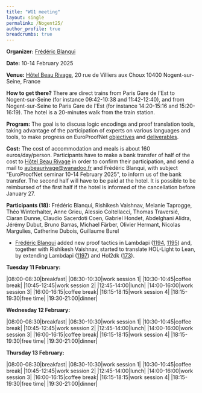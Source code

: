 ```yaml
---
title: "WG1 meeting"
layout: single
permalink: /Nogent25/
author_profile: true
breadcrumbs: true
---
```


<!--img src="/_pages/WG1/Nogent24/IMG_20230927_130736.jpg"/-->

**Organizer:** [Frédéric Blanqui](https://blanqui.gitlabpages.inria.fr/)

**Date:** 10-14 February 2025

**Venue:** <a href="https://www.hotel-beaurivage-nogentsurseine.com/">Hôtel Beau Rivage</a>, 20 rue de Villiers aux Choux 10400 Nogent-sur-Seine, France

**How to get there?** There are direct trains from Paris Gare de l'Est to Nogent-sur-Seine (for instance 09:42-10:38 and 11:42-12:40), and from Nogent-sur-Seine to Paris Gare de l'Est (for instance 14:20-15:16 and 15:20-16:19). The hotel is a 20-minutes walk from the train station.

**Program:** The goal is to discuss logic encodings and proof translation tools, taking advantage of the participation of experts on various languages and tools, to make progress on EuroProofNet [objectives](../objectives) and [deliverables](../deliverables).

**Cost:** The cost of accommodation and meals is about 160 euros/day/person. Participants have to make a bank transfer of half of the cost to <a href="https://www.hotel-beaurivage-nogentsurseine.com/">Hôtel Beau Rivage</a> in order to confirm their participation, and send a mail to aubeaurivage@wanadoo.fr and Frédéric Blanqui, with subject "EuroProofNet seminar 10-14 February 2025", to inform us of the bank transfer. The second half will have to be paid at the hotel. It is possible to be reimbursed of the first half if the hotel is informed of the cancellation before January 27.

**Participants (18):** Frédéric Blanqui, Rishikesh Vaishnav, Melanie Taprogge, Théo Winterhalter, Anne Grieu, Alessio Coltellacci, Thomas Traversié, Ciaran Dunne, Claudio Sacerdoti Coen, Gabriel Hondet, Abdelghani Alidra, Jérémy Dubut, Bruno Barras, Michael Färber, Olivier Hermant, Nicolas Margulies, Catherine Dubois, Guillaume Burel

- [Frédéric Blanqui](https://blanqui.gitlabpages.inria.fr/) added new proof tactics in Lambdapi ([1194](https://github.com/Deducteam/lambdapi/pull/1194), [1195](https://github.com/Deducteam/lambdapi/pull/1195)) and, together with Rishikesh Vaishnav, started to translate HOL-Light to Lean, by extending Lambdapi ([1197](https://github.com/Deducteam/lambdapi/pull/1194)) and Hol2dk ([173](https://github.com/Deducteam/hol2dk/pull/173)).

**Tuesday 11 February:**

|08:00-08:30|breakfast|
|08:30-10:30|work session 1|
|10:30-10:45|coffee break|
|10:45-12:45|work session 2|
|12:45-14:00|lunch|
|14:00-16:00|work session 3|
|16:00-16:15|coffee break|
|16:15-18:15|work session 4|
|18:15-19:30|free time|
|19:30-21:00|dinner|

**Wednesday 12 February:**

|08:00-08:30|breakfast|
|08:30-10:30|work session 1|
|10:30-10:45|coffee break|
|10:45-12:45|work session 2|
|12:45-14:00|lunch|
|14:00-16:00|work session 3|
|16:00-16:15|coffee break|
|16:15-18:15|work session 4|
|18:15-19:30|free time|
|19:30-21:00|dinner|

**Thursday 13 February:**

|08:00-08:30|breakfast|
|08:30-10:30|work session 1|
|10:30-10:45|coffee break|
|10:45-12:45|work session 2|
|12:45-14:00|lunch|
|14:00-16:00|work session 3|
|16:00-16:15|coffee break|
|16:15-18:15|work session 4|
|18:15-19:30|free time|
|19:30-21:00|dinner|


<!--img src="/_pages/WG1/Sep2023/IMG_20230927_151848.jpg"/>
<img src="/_pages/WG1/Sep2023/IMG_20230927_151732.jpg"/>
<img src="/_pages/WG1/Sep2023/IMG_20230927_132755.jpg"/-->
